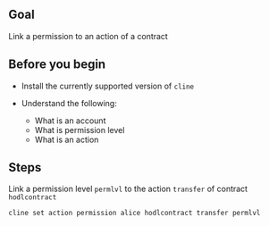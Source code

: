 ## Goal

Link a permission to an action of a contract

## Before you begin

* Install the currently supported version of `cline`

* Understand the following:
  * What is an account
  * What is permission level
  * What is an action

## Steps

Link a permission level `permlvl` to the action `transfer` of contract `hodlcontract`

```sh
cline set action permission alice hodlcontract transfer permlvl
```
